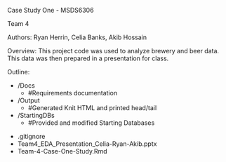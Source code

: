 Case Study One - MSDS6306

Team 4

Authors: Ryan Herrin, Celia Banks, Akib Hossain

Overview:
This project code was used to analyze brewery and beer data. This data was then prepared in a presentation for class. 


Outline:
+ /Docs
  + #Requirements documentation
+ /Output				
  + #Generated Knit HTML and printed head/tail
+ /StartingDBs		
  + #Provided and modified Starting Databases
- .gitignore 
- Team4_EDA_Presentation_Celia-Ryan-Akib.pptx
- Team-4-Case-One-Study.Rmd



